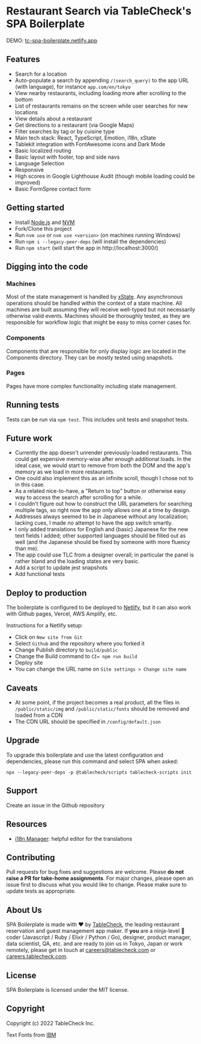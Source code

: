 # Restaurant Search via TableCheck's SPA Boilerplate

DEMO: [tc-spa-boilerplate.netlify.app](https://tc-spa-boilerplate.netlify.app)

## Features

- Search for a location
- Auto-populate a search by appending `/(search_query)` to the app URL (with language), for instance `app.com/en/tokyo`
- View nearby restaurants, including loading more after scrolling to the bottom
- List of restaurants remains on the screen while user searches for new locations
- View details about a restaurant
- Get directions to a restaurant (via Google Maps)
- Filter searches by tag or by cuisine type
- Main tech stack: React, TypeScript, Emotion, i18n, xState
- Tablekit integration with FontAwesome icons and Dark Mode
- Basic localized routing
- Basic layout with footer, top and side navs
- Language Selection
- Responsive
- High scores in Google Lighthouse Audit (though mobile loading could be improved)
- Basic FormSpree contact form

## Getting started

- Install [Node.js](https://nodejs.org/en/download/) and [NVM](https://github.com/nvm-sh/nvm#installing-and-updating)
- Fork/Clone this project
- Run `nvm use` or `nvm use <version>` (on machines running Windows)
- Run `npm i --legacy-peer-deps` (will install the dependencies)
- Run `npm start` (will start the app in http://localhost:3000/)

## Digging into the code

### Machines

Most of the state management is handled by [xState](https://xstate.js.org). Any asynchronous operations should be handled within the context of a state machine. All machines are built assuming they will receive well-typed but not necessarily otherwise valid events. Machines should be thoroughly tested, as they are responsible for workflow logic that might be easy to miss corner cases for.

### Components

Components that are responsible for only display logic are located in the Components directory. They can be mostly tested using snapshots.

### Pages

Pages have more complex functionality including state management.

## Running tests

Tests can be run via `npm test`. This includes unit tests and snapshot tests.

## Future work

- Currently the app doesn't unrender previously-loaded restaurants. This could get expensive memory-wise after enough additional loads. In the ideal case, we would start to remove from both the DOM and the app's memory as we load in more restaurants.
- One could also implement this as an infinite scroll, though I chose not to in this case.
- As a related nice-to-have, a "Return to top" button or otherwise easy way to access the search after scrolling for a while.
- I couldn't figure out how to construct the URL parameters for searching multiple tags, so right now the app only allows one at a time by design.
- Addresses always seemed to be in Japanese without any localization; lacking cues, I made no attempt to have the app switch smartly.
- I only added translations for English and (basic) Japanese for the new text fields I added; other supported languages should be filled out as well (and the Japanese should be fixed by someone with more fluency than me).
- The app could use TLC from a designer overall; in particular the panel is rather bland and the loading states are very basic.
- Add a script to update jest snapshots
- Add functional tests

## Deploy to production

The boilerplate is configured to be deployed to [Netlify](https://netlify.com), but it can also work with Github pages,
Vercel, AWS Amplify, etc.

Instructions for a Netlify setup:

- Click on `New site from Git`
- Select `Github` and the repository where you forked it
- Change Publish directory to `build/public`
- Change the Build command to `CI= npm run build`
- Deploy site
- You can change the URL name on `Site settings > Change site name`

## Caveats

- At some point, if the project becomes a real product, all the files in `/public/static/img` and `/public/static/fonts`
  should be removed and loaded from a CDN
- The CDN URL should be specified in `/config/default.json`

## Upgrade

To upgrade this boilerplate and use the latest configuration and dependencies, please run this command and select SPA
when asked:

`npx --legacy-peer-deps -p @tablecheck/scripts tablecheck-scripts init`

## Support

Create an issue in the Github repository

## Resources

- [i18n Manager](https://www.electronjs.org/apps/i18n-manager): helpful editor for the translations

## Contributing

Pull requests for bug fixes and suggestions are welcome. Please **do not raise a PR for take-home assignments**. For
major changes, please open an issue first to discuss what you
would like to change. Please make sure to update tests as appropriate.

## About Us

SPA Boilerplate is made with ❤️ by [TableCheck](https://www.tablecheck.com/en/join/),
the leading restaurant reservation and guest management app maker. If **you** are a
ninja-level 🥷 coder (Javascript / Ruby / Elixir / Python / Go), designer, product manager,
data scientist, QA, etc. and are ready to join us in Tokyo, Japan or work remotely,
please get in touch at [careers@tablecheck.com](mailto:careers@tablecheck.com)
or [careers.tablecheck.com](https://careers.tablecheck.com).

## License

SPA Boilerplate is licensed under the MIT license.

## Copyright

Copyright (c) 2022 TableCheck Inc.

Text Fonts from [IBM](https://github.com/IBM/plex/releases/)
